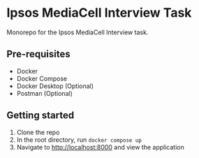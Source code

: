 # Ipsos MediaCell Interview Task

Monorepo for the Ipsos MediaCell Interview task.

## Pre-requisites

- Docker
- Docker Compose
- Docker Desktop (Optional)
- Postman (Optional)

## Getting started

1. Clone the repo
2. In the root directory, run `docker compose up`
3. Navigate to [http://localhost:8000](http://localhost:8000) and view the application
